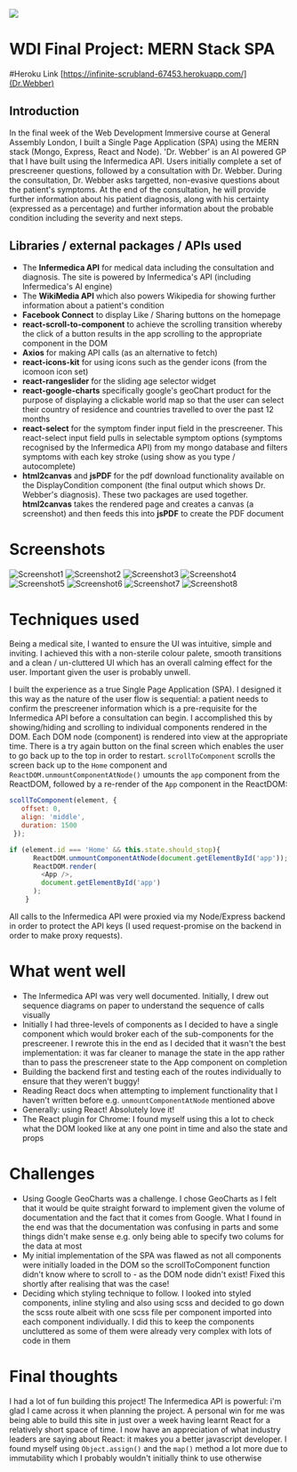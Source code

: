 ![](https://www.coindesk.com/wp-content/themes/coindesk2/images/events/consensus-2015/sponsors-and-partners/general-assembly.png)
# WDI Final Project: MERN Stack SPA

#Heroku Link
[https://infinite-scrubland-67453.herokuapp.com/](Dr.Webber)

## Introduction

In the final week of the Web Development Immersive course at General Assembly London, I built a Single Page Application (SPA) using the MERN stack (Mongo, Express, React and Node). 'Dr. Webber' is an AI powered GP that I have built using the Infermedica API. Users initially complete a set of prescreener questions, followed by a consultation with Dr. Webber. During the consultation, Dr. Webber asks targetted, non-evasive questions about the patient's symptoms. At the end of the consultation, he will provide further information about his  patient diagnosis, along with his certainty (expressed as a percentage) and further information about the probable condition including the severity and next steps.

## Libraries / external packages / APIs used

* The **Infermedica API** for medical data including the consultation and diagnosis. The site is powered by Infermedica's API (including Infermedica's AI engine)
* The **WikiMedia API** which also powers Wikipedia for showing further information about a patient's condition
* **Facebook Connect** to display Like / Sharing buttons on the homepage
* **react-scroll-to-component** to achieve the scrolling transition whereby the click of a button results in the app scrolling to the appropriate component in the DOM
* **Axios** for making API calls (as an alternative to fetch)
* **react-icons-kit** for using icons such as the gender icons (from the icomoon icon set)
* **react-rangeslider** for the sliding age selector widget
* **react-google-charts** specifically google's geoChart product for the purpose of displaying a clickable world map so that the user can select their country of residence and countries travelled to over the past 12 months
* **react-select** for the symptom finder input field in the prescreener. This react-select input field pulls in selectable symptom options (symptoms recognised by the Infermedica API) from my mongo database and filters symptoms with each key stroke (using show as you type / autocomplete)
* **html2canvas** and **jsPDF** for the pdf download functionality available on the DisplayCondition component (the final output which shows Dr. Webber's diagnosis). These two packages are used together. **html2canvas** takes the rendered page and creates a canvas (a screenshot) and then feeds this into **jsPDF** to create the PDF document

# Screenshots

![Screenshot1](/screenshots/Screenshot1.png)
![Screenshot2](/screenshots/Screenshot2.png)
![Screenshot3](/screenshots/Screenshot3.png)
![Screenshot4](/screenshots/Screenshot4.png)
![Screenshot5](/screenshots/Screenshot5.png)
![Screenshot6](/screenshots/Screenshot6.png)
![Screenshot7](/screenshots/Screenshot7.png)
![Screenshot8](/screenshots/Screenshot8.png)

# Techniques used

Being a medical site, I wanted to ensure the UI was intuitive, simple and inviting. I achieved this with a non-sterile colour palete, smooth transitions and a clean / un-cluttered UI which has an overall calming effect for the user. Important given the user is probably unwell. 

I built the experience as a true Single Page Application (SPA). I designed it this way as the nature of the user flow is sequential: a patient needs to confirm the prescreener information which is a pre-requisite for the Infermedica API before a consultation can begin. I accomplished this by showing/hiding and scrolling to individual components rendered in the DOM. Each DOM node (component) is rendered into view at the appropriate time. There is a try again button on the final screen which enables the user to go back up to the top in order to restart. `scrollToComponent` scrolls the screen back up to the `Home` component and `ReactDOM.unmountComponentAtNode()` umounts the `app` component from the ReactDOM, followed by a re-render of the `App` component in the ReactDOM:

```js
scollToComponent(element, {
   offset: 0,
   align: 'middle',
   duration: 1500
 });

if (element.id === 'Home' && this.state.should_stop){
      ReactDOM.unmountComponentAtNode(document.getElementById('app'));
      ReactDOM.render(
        <App />,
        document.getElementById('app')
      );
    }
``` 

All calls to the Infermedica API were proxied via my Node/Express backend in order to protect the API keys (I used request-promise on the backend in order to make proxy requests).

# What went well

* The Infermedica API was very well documented. Initially, I drew out sequence diagrams on paper to understand the sequence of calls visually
* Initially I had three-levels of components as I decided to have a single component which would broker each of the sub-components for the prescreener. I rewrote this in the end as I decided that it wasn't the best implementation: it was far cleaner to manage the state in the app rather than to pass the prescreneer state to the App component on completion
* Building the backend first and testing each of the routes individually to ensure that they weren't buggy!
* Reading React docs when attempting to implement functionality that I haven't written before e.g. `unmountComponentAtNode` mentioned above
* Generally: using React! Absolutely love it!
* The React plugin for Chrome: I found myself using this a lot to check what the DOM looked like at any one point in time and also the state and props

# Challenges

* Using Google GeoCharts was a challenge. I chose GeoCharts as I felt that it would be quite straight forward to implement given the volume of documentation and the fact that it comes from Google. What I found in the end was that the documentation was confusing in parts and some things didn't make sense e.g. only being able to specify two colums for the data at most
* My initial implementation of the SPA was flawed as not all components were initially loaded in the DOM so the scrollToComponent function didn't know where to scroll to - as the DOM node didn't exist! Fixed this shortly after realising that was the case!
* Deciding which styling technique to follow. I looked into styled components, inline styling and also using scss and decided to go down the scss route albeit with one scss file per component imported into each component individually. I did this to keep the components uncluttered as some of them were already very complex with lots of code in them

# Final thoughts

I had a lot of fun building this project! The Infermedica API is powerful: i'm glad I came across it when planning the project. A personal win for me was being able to build this site in just over a week having learnt React for a relatively short space of time. I now have an appreciation of what industry leaders are saying about React: it makes you a better javascript developer. I found myself using `Object.assign()` and the `map()` method a lot more due to immutability which I probably wouldn't initially think to use otherwise


